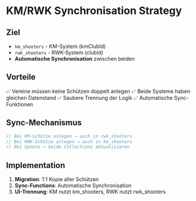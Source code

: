 # KM/RWK Synchronisation Strategy

## Ziel
- `km_shooters` - KM-System (kmClubId)
- `rwk_shooters` - RWK-System (clubId) 
- **Automatische Synchronisation** zwischen beiden

## Vorteile
✅ Vereine müssen keine Schützen doppelt anlegen
✅ Beide Systeme haben gleichen Datenstand
✅ Saubere Trennung der Logik
✅ Automatische Sync-Funktionen

## Sync-Mechanismus
```javascript
// Bei KM-Schütze anlegen → auch in rwk_shooters
// Bei RWK-Schütze anlegen → auch in km_shooters
// Bei Update → beide Collections aktualisieren
```

## Implementation
1. **Migration**: 1:1 Kopie aller Schützen
2. **Sync-Functions**: Automatische Synchronisation
3. **UI-Trennung**: KM nutzt km_shooters, RWK nutzt rwk_shooters